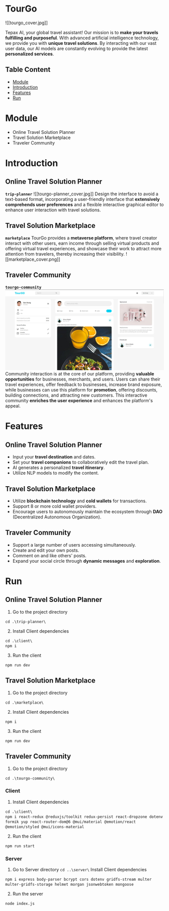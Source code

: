# TourGo
![[tourgo_cover.jpg]]

Tepax AI, your global travel assistant! Our mission is to **make your travels fulfilling and purposeful**. With advanced artificial intelligence technology, we provide you with **unique travel solutions**. By interacting with our vast user data, our AI models are constantly evolving to provide the latest **personalized services**.

## Table Content
- [Module](#Module)
- [Introduction](#Introduction)
- [Features](#Features)
- [Run](#Run)

# Module
- Online Travel Solution Planner
- Travel Solution Marketplace
- Traveler Community

# Introduction
## Online Travel Solution Planner
**`trip-planner`**
![[tourgo-planner_cover.jpg]]
Design the interface to avoid a text-based format, incorporating a user-friendly interface that **extensively comprehends user preferences** and a flexible interactive graphical editor to enhance user interaction with travel solutions.


## Travel Solution Marketplace
**`marketplace`**
TourGo provides a **metaverse platform**, where travel creator interact with other users, earn income through selling virtual products and offering virtual travel experiences, and showcase their work to attract more attention from travelers, thereby increasing their visibility.
![[marketplace_cover.png]]

## Traveler Community
**`tourgo-community`**
![community_cover](./docs/img/community_cover.jpg)
Community interaction is at the core of our platform, providing **valuable opportunities** for businesses, merchants, and users. Users can share their travel experiences, offer feedback to businesses, increase brand exposure, while businesses can use this platform for **promotion**, offering discounts, building connections, and attracting new customers. This interactive community **enriches the user experience** and enhances the platform's appeal.

# Features
## Online Travel Solution Planner
- Input your **travel destination** and dates.
- Set your **travel companions** to collaboratively edit the travel plan.
- AI generates a personalized **travel itinerary**.
- Utilize NLP models to modify the content.

## Travel Solution Marketplace
- Utilize **blockchain technology** and **cold wallets** for transactions.
- Support 8 or more cold wallet providers.
- Encourage users to autonomously maintain the ecosystem through **DAO** (Decentralized Autonomous Organization).
## Traveler Community
- Support a large number of users accessing simultaneously.
- Create and edit your own posts.
- Comment on and like others' posts.
- Expand your social circle through **dynamic messages** and **exploration**.

# Run
## Online Travel Solution Planner
1. Go to the project directory
```
cd .\trip-planner\    
```
2. Install Client dependencies
```
cd .\client\
npm i
```
3. Run the client
```
npm run dev
```
## Travel Solution Marketplace
1. Go to the project directory
```
cd .\marketplace\
```
2. Install Client dependencies
```
npm i
```
3. Run the client
```
npm run dev
```
## Traveler Community
1. Go to the project directory
```
cd .\tourgo-community\
```

### Client
1. Install Client dependencies
```
cd .\client\
npm i react-redux @reduxjs/toolkit redux-persist react-dropzone dotenv formik yup react-router-dom@6 @mui/material @emotion/react @emotion/styled @mui/icons-material
```
2. Run the client
```
npm run start
```
### Server
1. Go to Server directory `cd ..\server\` Install Client dependencies
```
npm i express body-parser bcrypt cors dotenv gridfs-stream multer multer-gridfs-storage helmet morgan jsonwebtoken mongoose
```
2. Run the server
```
node index.js
```